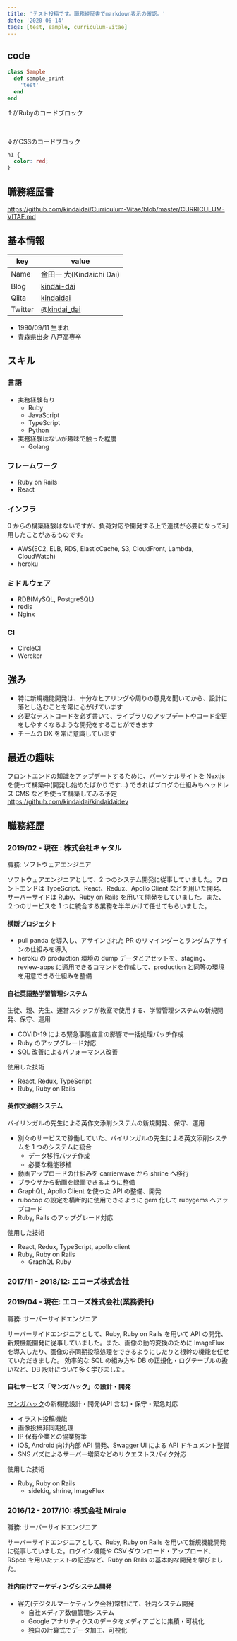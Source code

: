 ```yaml
---
title: 'テスト投稿です。職務経歴書でmarkdown表示の確認。'
date: '2020-06-14'
tags: [test, sample, curriculum-vitae]
---
```


## code
```ruby sample.rb
class Sample
  def sample_print
    'test'
  end
end
```

↑がRubyのコードブロック

<br />

↓がCSSのコードブロック

```css
h1 {
  color: red;
}
```


## 職務経歴書

https://github.com/kindaidai/Curriculum-Vitae/blob/master/CURRICULUM-VITAE.md

## 基本情報

| key     | value                                           |
| ------- | ----------------------------------------------- |
| Name    | 金田一 大(Kindaichi Dai)                        |
| Blog    | [kindai-dai](http://kindai-dai.hatenablog.com/) |
| Qiita   | [kindaidai](https://qiita.com/kindaidai)        |
| Twitter | [@kindai_dai](https://twitter.com/kindai_dai)   |

- 1990/09/11 生まれ
- 青森県出身 八戸高専卒

## スキル

### 言語

- 実務経験有り
  - Ruby
  - JavaScript
  - TypeScript
  - Python
- 実務経験はないが趣味で触った程度
  - Golang

### フレームワーク

- Ruby on Rails
- React

### インフラ

0 からの構築経験はないですが、負荷対応や開発する上で連携が必要になって利用したことがあるものです。

- AWS(EC2, ELB, RDS, ElasticCache, S3, CloudFront, Lambda, CloudWatch)
- heroku

### ミドルウェア

- RDB(MySQL, PostgreSQL)
- redis
- Nginx

### CI

- CircleCI
- Wercker

## 強み

- 特に新規機能開発は、十分なヒアリングや周りの意見を聞いてから、設計に落とし込むことを常に心がげています
- 必要なテストコードを必ず書いて、ライブラリのアップデートやコード変更をしやすくなるような開発をすることができます
- チームの DX を常に意識しています

## 最近の趣味

フロントエンドの知識をアップデートするために、パーソナルサイトを Nextjs を使って構築中(開発し始めたばかりです...)
できればブログの仕組みもヘッドレス CMS などを使って構築してみる予定
https://github.com/kindaidai/kindaidaidev

<div class="page-break"></div>

## 職務経歴

### 2019/02 - 現在 : 株式会社キャタル

職務: ソフトウェアエンジニア

ソフトウェアエンジニアとして、2 つのシステム開発に従事していました。フロントエンドは TypeScript、React、Redux、Apollo Client などを用いた開発、サーバーサイドは Ruby、Ruby on Rails を用いて開発をしていました。また、２つのサービスを 1 つに統合する業務を半年かけて任せてもらいました。

#### 横断プロジェクト

- pull panda を導入し、アサインされた PR のリマインダーとランダムアサインの仕組みを導入
- heroku の production 環境の dump データとアセットを、staging、review-apps に適用できるコマンドを作成して、production と同等の環境を用意できる仕組みを整備

#### 自社英語塾学習管理システム

生徒、親、先生、運営スタッフが教室で使用する、学習管理システムの新規開発、保守、運用

- COVID-19 による緊急事態宣言の影響で一括処理バッチ作成
- Ruby のアップグレード対応
- SQL 改善によるパフォーマンス改善

使用した技術

- React, Redux, TypeScript
- Ruby, Ruby on Rails

#### 英作文添削システム

バイリンガルの先生による英作文添削システムの新規開発、保守、運用

- 別々のサービスで稼働していた、バイリンガルの先生による英文添削システムを 1 つのシステムに統合
  - データ移行バッチ作成
  - 必要な機能移植
- 動画アップロードの仕組みを carrierwave から shrine へ移行
- ブラウザから動画を録画できるように整備
- GraphQL, Apollo Client を使った API の整備、開発
- rubocop の設定を横断的に使用できるように gem 化して rubygems へアップロード
- Ruby, Rails のアップグレード対応

使用した技術

- React, Redux, TypeScript, apollo client
- Ruby, Ruby on Rails
  - GraphQL Ruby

<div class="page-break"></div>

### 2017/11 - 2018/12: エコーズ株式会社

### 2019/04 - 現在: エコーズ株式会社(業務委託)

職務: サーバーサイドエンジニア

サーバーサイドエンジニアとして、Ruby, Ruby on Rails を用いて API の開発、新規機能開発に従事していました。また、画像の動的変換のために ImageFlux を導入したり、画像の非同期投稿処理をできるようにしたりと根幹の機能を任せていただきました。
効率的な SQL の組み方や DB の正規化・ログテーブルの扱いなど、DB 設計について多く学びました。

#### 自社サービス「マンガハック」の設計・開発

[マンガハック](https://mangahack.com/)の新機能設計・開発(API 含む)・保守・緊急対応

- イラスト投稿機能
- 画像投稿非同期処理
- IP 保有企業との協業施策
- iOS, Android 向け内部 API 開発、Swagger UI による API ドキュメント整備
- SNS バズによるサーバー増築などのリクエストスパイク対応

使用した技術

- Ruby, Ruby on Rails
  - sidekiq, shrine, ImageFlux

### 2016/12 - 2017/10: 株式会社 Miraie

職務: サーバーサイドエンジニア

サーバーサイドエンジニアとして、Ruby, Ruby on Rails を用いて新規機能開発に従事していました。ログイン機能や CSV ダウンロード・アップロード、RSpce を用いたテストの記述など、Ruby on Rails の基本的な開発を学びました。

#### 社内向けマーケディングシステム開発

- 客先(デジタルマーケティング会社)常駐にて、社内システム開発
  - 自社メディア数値管理システム
  - Google アナリティクスのデータをメディアごとに集積・可視化
  - 独自の計算式でデータ加工、可視化
